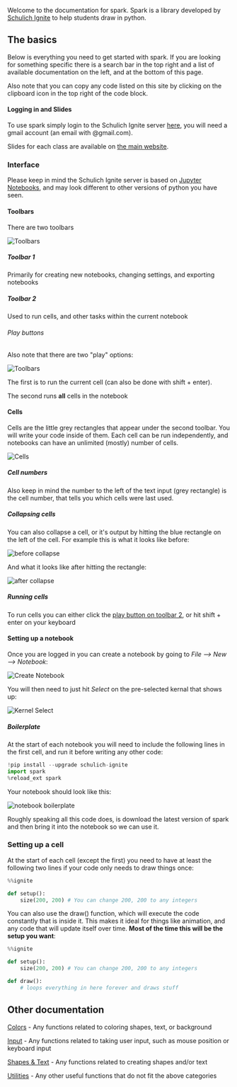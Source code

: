 Welcome to the documentation for spark. Spark is a library developed by [Schulich Ignite](https://schulichignite.com) to help students draw in python.

## The basics

Below is everything you need to get started with spark. If you are looking for something specific there is a search bar in the top right and a list of available documentation on the left, and at the bottom of this page. 

Also note that you can copy any code listed on this site by clicking on the clipboard icon in the top right of the code block.

#### Logging in and Slides

To use spark simply login to the Schulich Ignite server [here](https://ignite.aranite.com/), you will need a gmail account (an email with @gmail.com).

Slides for each class are available on [the main website](https://schulichignite.com/#sessions-slides).

### Interface

Please keep in mind the Schulich Ignite server is based on [Jupyter Notebooks](https://jupyter.org/), and may look different to other versions of python you have seen.

#### Toolbars

There are two toolbars

![Toolbars](img/toolbars.png)

##### Toolbar 1

Primarily for creating new notebooks, changing settings, and exporting notebooks

##### Toolbar 2

Used to run cells, and other tasks within the current notebook


###### Play buttons

Also note that there are two "play" options:

![Toolbars](img/toolbar_2_play_buttons.png)

The first is to run the current cell (can also be done with shift + enter).

The second runs **all** cells in the notebook

#### Cells

Cells are the little grey rectangles that appear under the second toolbar. You will write your code inside of them. Each cell can be run independently, and notebooks can have an unlimited (mostly) number of cells.

![Cells](img/cells.png)

##### Cell numbers

Also keep in mind the number to the left of the text input (grey rectangle) is the cell number, that tells you which cells were last used.

##### Collapsing cells

You can also collapse a cell, or it's output by hitting the blue rectangle on the left of the cell. For example this is what it looks like before:

![before collapse](img/before_collapse.png)

And what it looks like after hitting the rectangle:

![after collapse](img/after_collapse.png)

##### Running cells

To run cells you can either click the [play button on toolbar 2](#play-buttons), or hit shift + enter on your keyboard

#### Setting up a notebook 

Once you are logged in you can create a notebook by going to *File --> New --> Notebook*:

![Create Notebook](img/create_notebook.png)

You will then need to just hit *Select* on the pre-selected kernal that shows up:

![Kernel Select](img/kernel.png)

##### Boilerplate

At the start of each notebook you will need to include the following lines in the first cell, and run it before writing any other code:

```python
!pip install --upgrade schulich-ignite
import spark
%reload_ext spark
```

Your notebook should look like this:

![notebook boilerplate](img/notebook_boilerplate.png)

Roughly speaking all this code does, is download the latest version of spark and then bring it into the notebook so we can use it.

### Setting up a cell

At the start of each cell (except the first) you need to have at least the following two lines if your code only needs to draw things once:

```python
%%ignite

def setup():
    size(200, 200) # You can change 200, 200 to any integers
```

You can also use the draw() function, which will execute the code constantly that is inside it. This makes it ideal for things like animation, and any code that will update itself over time. **Most of the time this will be the setup you want**:

```python
%%ignite

def setup():
    size(200, 200) # You can change 200, 200 to any integers

def draw():
    # loops everything in here forever and draws stuff
```

## Other documentation

[Colors](color.md) - Any functions related to coloring shapes, text, or background

[Input](input.md) - Any functions related to taking user input, such as mouse position or keyboard input

[Shapes & Text](shapes_text.md) - Any functions related to creating shapes and/or text

[Utilities](utilities.md) - Any other useful functions that do not fit the above categories
